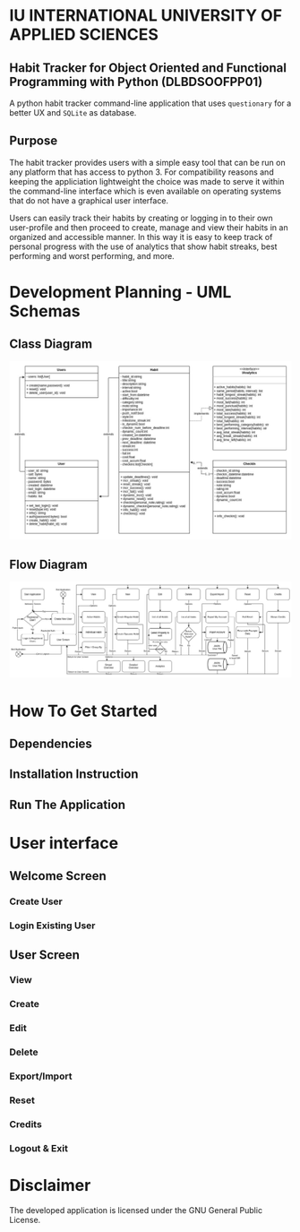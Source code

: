 # IU INTERNATIONAL UNIVERSITY OF APPLIED SCIENCES
## Habit Tracker for Object Oriented and Functional Programming with Python (DLBDSOOFPP01)
A python habit tracker command-line application that uses `questionary` for a better UX and `SQLite` as database.

## Purpose
The habit tracker provides users with a simple easy tool that can be run on any platform that has access to python 3.
For compatibility reasons and keeping the appliciation lightweight the choice was made to serve it within the command-line interface which is even available on operating systems that do not have a graphical user interface.

Users can easily track their habits by creating or logging in to their own user-profile and then proceed to create, manage and view their habits in an organized and accessible manner. In this way it is easy to keep track of personal progress with the use of analytics that show habit streaks, best performing and worst performing, and more.

# Development Planning - UML Schemas
## Class Diagram
![Alt text](UML.jpg?raw=true "UML Class Diagram")
## Flow Diagram
![Alt text](Flow-Diagram.jpg?raw=true "UML Flow Diagram")

# How To Get Started
## Dependencies
## Installation Instruction
## Run The Application

# User interface
## Welcome Screen
### Create User
### Login Existing User
## User Screen
### View
### Create
### Edit
### Delete
### Export/Import
### Reset
### Credits
### Logout & Exit

# Disclaimer
The developed application is licensed under the GNU General Public License.